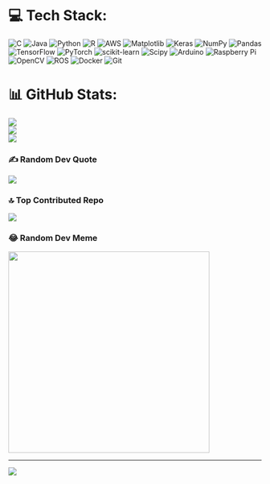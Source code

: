 
# 💻 Tech Stack:
![C](https://img.shields.io/badge/c-%2300599C.svg?style=for-the-badge&logo=c&logoColor=white)  ![Java](https://img.shields.io/badge/java-%23ED8B00.svg?style=for-the-badge&logo=openjdk&logoColor=white)  ![Python](https://img.shields.io/badge/python-3670A0?style=for-the-badge&logo=python&logoColor=ffdd54)  ![R](https://img.shields.io/badge/r-%23276DC3.svg?style=for-the-badge&logo=r&logoColor=white)  ![AWS](https://img.shields.io/badge/AWS-%23FF9900.svg?style=for-the-badge&logo=amazon-aws&logoColor=white)  ![Matplotlib](https://img.shields.io/badge/Matplotlib-%23ffffff.svg?style=for-the-badge&logo=Matplotlib&logoColor=black)  ![Keras](https://img.shields.io/badge/Keras-%23D00000.svg?style=for-the-badge&logo=Keras&logoColor=white)  ![NumPy](https://img.shields.io/badge/numpy-%23013243.svg?style=for-the-badge&logo=numpy&logoColor=white)  ![Pandas](https://img.shields.io/badge/pandas-%23150458.svg?style=for-the-badge&logo=pandas&logoColor=white) ![TensorFlow](https://img.shields.io/badge/TensorFlow-%23FF6F00.svg?style=for-the-badge&logo=TensorFlow&logoColor=white)  ![PyTorch](https://img.shields.io/badge/PyTorch-%23EE4C2C.svg?style=for-the-badge&logo=PyTorch&logoColor=white)  ![scikit-learn](https://img.shields.io/badge/scikit--learn-%23F7931E.svg?style=for-the-badge&logo=scikit-learn&logoColor=white)  ![Scipy](https://img.shields.io/badge/SciPy-%230C55A5.svg?style=for-the-badge&logo=scipy&logoColor=%white)  ![Arduino](https://img.shields.io/badge/-Arduino-00979D?style=for-the-badge&logo=Arduino&logoColor=white)  ![Raspberry Pi](https://img.shields.io/badge/-RaspberryPi-C51A4A?style=for-the-badge&logo=Raspberry-Pi)  ![OpenCV](https://img.shields.io/badge/OpenCV-%23white.svg?style=for-the-badge&logo=opencv&logoColor=black)  ![ROS](https://img.shields.io/badge/ROS-%230A0FF9.svg?style=for-the-badge&logo=ros&logoColor=white)  ![Docker](https://img.shields.io/badge/Docker-%232496ED.svg?style=for-the-badge&logo=docker&logoColor=white)  ![Git](https://img.shields.io/badge/Git-%23F05033.svg?style=for-the-badge&logo=git&logoColor=white)  

# 📊 GitHub Stats:
![](https://github-readme-stats.vercel.app/api?username=wrong24&theme=dark&hide_border=false&include_all_commits=false&count_private=false)<br/>
![](https://github-readme-streak-stats.herokuapp.com/?user=wrong24&theme=dark&hide_border=false)<br/>
![](https://github-readme-stats.vercel.app/api/top-langs/?username=wrong24&theme=dark&hide_border=false&include_all_commits=false&count_private=false&layout=compact)

### ✍️ Random Dev Quote
![](https://quotes-github-readme.vercel.app/api?type=horizontal&theme=dark)

### 🔝 Top Contributed Repo
![](https://github-contributor-stats.vercel.app/api?username=wrong24&limit=5&theme=dark&combine_all_yearly_contributions=true)

### 😂 Random Dev Meme
<img src='https://memer-new.vercel.app/' style="height: 400px;"/>

---
[![](https://visitcount.itsvg.in/api?id=wrong24&icon=5&color=0)](https://visitcount.itsvg.in)

<!-- Proudly created with GPRM ( https://gprm.itsvg.in ) -->
